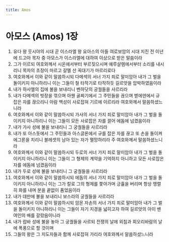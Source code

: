 ```yaml
---
title: Amos
---
```


# 아모스 (Amos) 1장
1. 유다 왕 웃시야의 시대 곧 이스라엘 왕 요아스의 아들 여로보암의 시대 지진 전 이년에 드고아 목자 중 아모스가 이스라엘에 대하여 이상으로 받은 말씀이라
1. 그가 이르되 여호와께서 시온에서부터 부르짖으시며 예루살렘에서부터 소리를 내시리니 목자의 초장이 마르고 갈멜 산 꼭대기가 마르리로다
1. 여호와께서 이와 같이 말씀하시되 다메섹의 서너 가지 죄로 말미암아 내가 그 벌을 돌이키지 아니하리니 이는 그들이 철 타작기로 타작하듯 길르앗을 압박하였음이라
1. 내가 하사엘의 집에 불을 보내리니 벤하닷의 궁궐들을 사르리라
1. 내가 다메섹의 빗장을 꺾으며 아웬 골짜기에서 그 주민들을 끊으며 벧에덴에서 규 잡은 자를 끊으리니 아람 백성이 사로잡혀 기르에 이르리라 여호와께서 말씀하셨느니라
1. 여호와께서 이와 같이 말씀하시되 가사의 서너 가지 죄로 말미암아 내가 그 벌을 돌이키지 아니하리니 이는 그들이 모든 사로잡은 자를 끌어 에돔에 넘겼음이라
1. 내가 가사 성에 불을 보내리니 그 궁궐들을 사르리라
1. 내가 또 아스돗에서 그 주민들과 아스글론에서 규를 잡은 자를 끊고 또 손을 돌이켜 에그론을 치리니 블레셋의 남아 있는 자가 멸망하리라 주 여호와께서 말씀하셨느니라
1. 여호와께서 이와 같이 말씀하시되 두로의 서너 가지 죄로 말미암아 내가 그 벌을 돌이키지 아니하리니 이는 그들이 그 형제의 계약을 기억하지 아니하고 모든 사로잡은 자를 에돔에 넘겼음이라
1. 내가 두로 성에 불을 보내리니 그 궁궐들을 사르리라
1. 여호와께서 이와 같이 말씀하시되 에돔의 서너 가지 죄로 말미암아 내가 그 벌을 돌이키지 아니하리니 이는 그가 칼로 그의 형제를 쫓아가며 긍휼을 버리며 항상 맹렬히 화를 내며 분을 끝없이 품었음이라
1. 내가 데만에 불을 보내리니 보스라의 궁궐들을 사르리라
1. 여호와께서 이와 같이 말씀하시되 암몬 자손의 서너 가지 죄로 말미암아 내가 그 벌을 돌이키지 아니하리니 이는 그들이 자기 지경을 넓히고자 하여 길르앗의 아이 밴 여인의 배를 갈랐음이니라
1. 내가 랍바 성에 불을 놓아 그 궁궐들을 사르되 전쟁의 날에 외침과 회오리바람의 날에 폭풍으로 할 것이며
1. 그들의 왕은 그 지도자들과 함께 사로잡혀 가리라 여호와께서 말씀하셨느니라